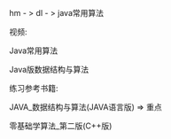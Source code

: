 hm - > dl - > java常用算法 

视频:

Java常用算法

Java版数据结构与算法

练习参考书籍:

JAVA_数据结构与算法(JAVA语言版)  =>  重点


零基础学算法_第二版(C++版)